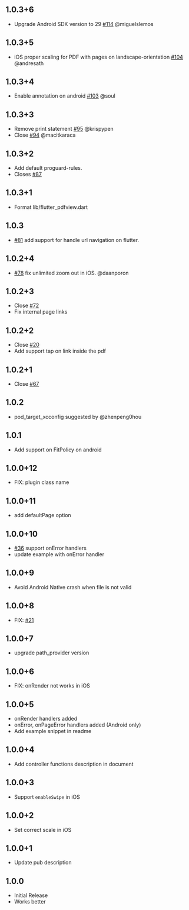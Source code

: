 ## 1.0.3+6

- Upgrade Android SDK version to 29 [#114](https://github.com/endigo/flutter_pdfview/pull/114) @miguelslemos

## 1.0.3+5

- iOS proper scaling for PDF with pages on landscape-orientation [#104](https://github.com/endigo/flutter_pdfview/pull/104) @andresath

## 1.0.3+4

- Enable annotation on android [#103](https://github.com/endigo/flutter_pdfview/pull/103) @soul

## 1.0.3+3

- Remove print statement [#95](https://github.com/endigo/flutter_pdfview/pull/95) @krispypen
- Close [#94](https://github.com/endigo/flutter_pdfview/issues/94) @macitkaraca

## 1.0.3+2

- Add default proguard-rules.
- Closes [#87](https://github.com/endigo/flutter_pdfview/issues/87)

## 1.0.3+1

- Format lib/flutter_pdfview.dart

## 1.0.3

- [#81](https://github.com/endigo/flutter_pdfview/pull/81) add support for handle url navigation on flutter.

## 1.0.2+4

- [#78](https://github.com/endigo/flutter_pdfview/pull/78) fix unlimited zoom out in iOS. @daanporon

## 1.0.2+3

- Close [#72](https://github.com/endigo/flutter_pdfview/issues/72)
- Fix internal page links

## 1.0.2+2

- Close [#20](https://github.com/endigo/flutter_pdfview/issues/20)
- Add support tap on link inside the pdf

## 1.0.2+1

- Close [#67](https://github.com/endigo/flutter_pdfview/issues/67)

## 1.0.2

- pod_target_xcconfig suggested by @zhenpeng0hou

## 1.0.1

- Add support on FitPolicy on android

## 1.0.0+12

- FIX: plugin class name

## 1.0.0+11

- add defaultPage option

## 1.0.0+10

- [#36](https://github.com/endigo/flutter_pdfview/pull/36) support onError handlers
- update example with onError handler

## 1.0.0+9

- Avoid Android Native crash when file is not valid

## 1.0.0+8

- FIX: [#21](https://github.com/endigo/flutter_pdfview/issues/21)

## 1.0.0+7

- upgrade path_provider version

## 1.0.0+6

- FIX: onRender not works in iOS

## 1.0.0+5

- onRender handlers added
- onError, onPageError handlers added (Android only)
- Add example snippet in readme

## 1.0.0+4

- Add controller functions description in document

## 1.0.0+3

- Support `enableSwipe` in iOS

## 1.0.0+2

- Set correct scale in iOS

## 1.0.0+1

- Update pub description

## 1.0.0

- Initial Release
- Works better
